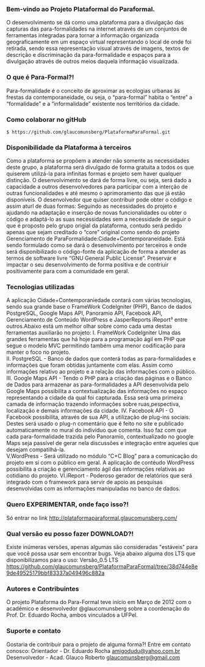### Bem-vindo ao Projeto Plataformal do Paraformal.
O desenvolvimento se dá como uma plataforma para a divulgação das capturas das para-formalidades na internet através de um conjuntos de ferramentas integradas para tornar a informação organizada geograficamente em um espaço virtual representando o local de onde foi retirada, sendo essa representação visual através de imagens, textos de descrição e discriminação da para-formalidade e espaços para a divulgação através de outros meios daquela informação visualizada.


### O que é Para-Formal?!
Para-formalidade é o conceito de aproximar as ecologias urbanas às frestas da contemporaneidade, ou seja, o “para-formal” habita o “entre” a “formalidade” e a “informalidade” existente nos territórios da cidade.

### Como colaborar no gitHub
```
$ https://github.com/glaucomunsberg/PlataformaParaFormal.git
```

### Disponibilidade da Plataforma à terceiros
Como a plataforma se propõem a atender não somente as necessidades deste grupo, a plataforma será divulgado de forma gratuita a todos os que quiserem utilizá-la para infinitas formas e projeto sem haver qualquer distinção. O desenvolvimento se dará de forma livre, ou seja, será dado a capacidade a outros desenvolvedores para participar com a interção de outras funcionalidades e até mesmo o aprimoramento das que já estão disponíveis.
  O desenvolvedor que quiser contribuir pode obter o código e assim aturl de duas formas: Seguindo as necessidades do projeto e ajudando na adaptação e inserção de novas funcionalidades ou obter o código e adaptá-lo as suas necessidades sem a necessidade de seguir o que é proposto pelo grupo origial da plataforma, contudo será pedido apenas que sejam creditado o “core” original como sendo do projeto Gerenciamento de ParaFormalidade:Cidade+Contemporaneidade.
	Está sendo formulado como se dará o desenvolvimento por terceiros e onde será disponibilizado o código-fonte da aplicação de forma a atender as termos de software livre “GNU General Public License”. Preservar e impactar o seu desenvolvimento de forma positiva e de contriuir positivamente para com a comunidade em geral.

### Tecnologias utilizadas
A aplicação Cidade+Contemporaniedade contará com várias tecnologias, sendo sua grande base o FrameWork CodeIgniter (PHP), Banco de dados PostgreSQL, Google Maps API, Panoramio API, Facebook API, Gerenciamento de Conteúdo WordPress e JasperReports iReport³ entre outros.Abaixo está um melhor olhar sobre como cada uma destas ferramentas auxiliarão no projeto:
	I. FrameWork CodeIgniter Uma das grandes ferramentas que há hoje para a 
programação ágil em PHP que segue o modelo MVC permitindo também uma menor codificação para manter o foco no projeto.	
	II. PostgreSQL - Banco de dados que conterá todas as para-formalidades e informações 
que foram obtidas juntamente com elas. Assim como informações relativo ao 
projeto e a relação das informações com o público.
	III. Google Maps API - Tendo o PHP para a criação das páginas e o Banco de Dados para 
armazenar as para-formalidades a API desenvolvida pelo Google Maps possibilita 
a contextualização das informações no espaço representando a cidade da qual foi capturada. Essa será uma primeira camada de informação trazendo informações sobre ruas,pespectiva, localização e demais informações da cidade.
	IV. Facebook API - O Facebook possibilita, através de sua API, a utilização de plug-ins 
sociais. Destes será usado o plug-n comentário que é feito no site e publicado automaticamente no mural do indivíduo que comenta. Isso faz com que cada para-formalidade trazida pelo Panoramio, contextualizado no google Maps seja passível de gerar nela discussões e integração entre aqueles que desejam compatilhá-la.	
	V.WordPress - Será utilizado no módulo “C+C Blog” para a comunicação do projeto em 
sí com o público em geral. A aplicação de contéudo WordPress possibilita a 
criação e gerenciamento ágil das informações relativas ao cotidiano do projeto. 
	VI.iReport - Poderoso gerador de relatórios que será integrado com o framework para 		servir de apoio as pesquisas desenvolvidas com as informações manipuladas no 
banco de dados.

### Quero EXPERIMENTAR, onde faço isso?!
  Só entrar no link http://plataformaparaformal.glaucomunsberg.com/
 
### Qual versão eu posso fazer DOWNLOAD?!
  Existe inúmeras versões, apenas algumas são consideradas "estáveis" para que você possa usar sem encontrar bugs. Veja abaixo alguma dos LTS que disponibilizamos para o uso:
  Versão_0.5 LTS https://github.com/glaucomunsberg/PlataformaParaFormal/tree/38d744e8e9de49525179bbf83337a049496c882a
  
### Autores e Contribuintes  
 O projeto Plataforma do Para-Formal teve início em Março de 2012 com o acadêmico e desenvolvedor @glaucomunsberg sobre a coordenação do Prof. Dr. Eduardo Rocha, ambos vinculados a UFPel.

### Suporte e contato
Gostaria de contribuir para o projeto de alguma forma?!
Entre em contato conosco:
Orientador   - Dr. Eduardo Rocha    amigodudu@yahoo.com.br
Desenvolvedor - Acad. Glauco Roberto glaucomunsberg@gmail.com 
